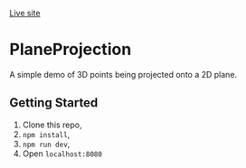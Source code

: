 [Live site](https://lucasdower.github.io/PlaneProjection/dist/index.html)

# PlaneProjection
A simple demo of 3D points being projected onto a 2D plane.

## Getting Started
1. Clone this repo,
2. `npm install`,
3. `npm run dev`,
4. Open `localhost:8080`
